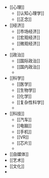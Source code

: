 - [[心理]]
	- [[认知心理学]]
	- [[正念]]
- [[经济]]
	- [[市场经济]]
	- [[宏观经济]]
	- [[微观经济]]
	-
- [[政治]]
	- [[国际政治]]
	- [[国内政治]]
	-
- [[科学]]
	- [[医学]]
	- [[生物学]]
	- [[化学]]
	- [[复杂性科学]]
	-
- [[科技]]
	- [[汽车]]
	- [[电脑]]
	- [[手机]]
	- [[VR]]
	- [[芯片]]
	-
- [[自媒体]]
- [[艺术]]
- [[文化]]
-